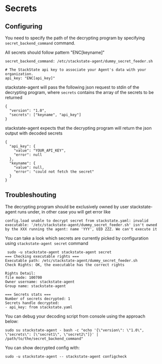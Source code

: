 # Secrets 

## Configuring

You need to specify the path of the decrypting program by specifying `secret_backend_command`
command.

All secrets should follow pattern "ENC[keyname]" 

```
secret_backend_command: /etc/stackstate-agent/dummy_secret_feeder.sh

# The StackState api key to associate your Agent's data with your organization.
api_key: "ENC[api_key]"

```

stackstate-agent will pass the following json request to stdin of the decrypting program,
where `secrets` contains the array of the secrets to be returned

```
{
  "version": "1.0",
  "secrets": ["keyname", "api_key"]
}
```

stackstate-agent expects that the decrypting program will return the json output with
decoded secrets

```
{
  "api_key": {
    "value": "YOUR_API_KEY",
    "error": null
  },
  "keyname": {
    "value": null,
    "error": "could not fetch the secret"
  }
}
```

## Troubleshouting

The decrypting program should be exclusively owned by user stackstate-agent runs under,
in other case you will get error like

```
config.load unable to decrypt secret from stackstate.yaml: invalid executable: '/etc/stackstate-agent/dummy_secret_feeder.sh' isn't owned by the XXX running the agent: name 'YYY', UID ZZZ. We can't execute it
```

You can take a look which secrets are currently picked
by configuration using `stackstate-agent secret` command

```
 sudo -u stackstate-agent stackstate-agent secret
=== Checking executable rights ===
Executable path: /etc/stackstate-agent/dummy_secret_feeder.sh
Check Rights: OK, the executable has the correct rights

Rights Detail:
file mode: 100700
Owner username: stackstate-agent
Group name: stackstate-agent

=== Secrets stats ===
Number of secrets decrypted: 1
Secrets handle decrypted:
- api_key: from stackstate.yaml

```

You can debug your decoding script from console using the approach below:

```
sudo su stackstate-agent - bash -c "echo '{\"version\": \"1.0\", \"secrets\": [\"secret1\", \"secret2\"]}' | /path/to/the/secret_backend_command"
```

You can show decrypted config with:

    sudo -u stackstate-agent -- stackstate-agent configcheck
